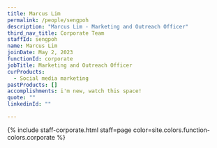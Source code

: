 ```yaml
---
title: Marcus Lim
permalink: /people/sengpoh
description: "Marcus Lim - Marketing and Outreach Officer"
third_nav_title: Corporate Team
staffId: sengpoh
name: Marcus Lim
joinDate: May 2, 2023
functionId: corporate
jobTitle: Marketing and Outreach Officer
curProducts:
  - Social media marketing
pastProducts: []
accomplishments: i'm new, watch this space!
quote: ""
linkedinId: ""

---
```


{% include staff-corporate.html staff=page color=site.colors.function-colors.corporate %}
